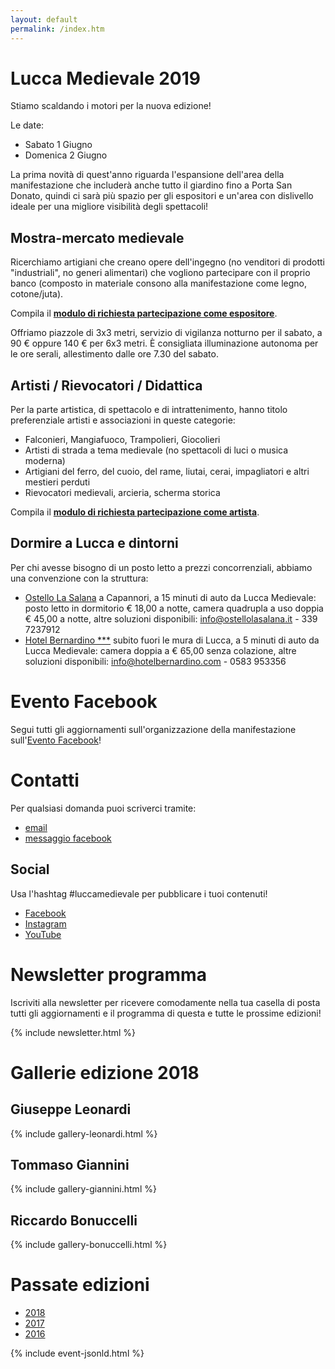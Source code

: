 ```yaml
---
layout: default
permalink: /index.htm
---
```

# Lucca Medievale 2019

Stiamo scaldando i motori per la nuova edizione!

Le date:

* Sabato 1 Giugno
* Domenica 2 Giugno

La prima novità di quest'anno riguarda l'espansione dell'area della manifestazione che includerà anche tutto il giardino fino a Porta San Donato, quindi ci sarà più spazio per gli espositori e un'area con dislivello ideale per una migliore visibilità degli spettacoli!

## Mostra-mercato medievale

Ricerchiamo artigiani che creano opere dell'ingegno (no venditori di prodotti
"industriali", no generi alimentari) che vogliono partecipare con il proprio
banco (composto in materiale consono alla manifestazione come legno,
cotone/juta).

Compila il **[modulo di richiesta partecipazione come espositore](https://docs.google.com/forms/d/e/1FAIpQLSdUmdtNJn0SUVRG77N-9DKhUEfMonRCzEwtxjCQRNNYGTMerA/viewform?usp=sf_link)**.

Offriamo piazzole di 3x3 metri, servizio di vigilanza notturno per il sabato, a
90 € oppure 140 € per 6x3 metri. È consigliata illuminazione autonoma per le ore
serali, allestimento dalle ore 7.30 del sabato.

## Artisti / Rievocatori / Didattica

Per la parte artistica, di spettacolo e di intrattenimento, hanno titolo preferenziale artisti e associazioni in queste categorie:

* Falconieri, Mangiafuoco, Trampolieri, Giocolieri
* Artisti di strada a tema medievale (no spettacoli di luci o musica moderna)
* Artigiani del ferro, del cuoio, del rame, liutai, cerai, impagliatori e altri mestieri perduti
* Rievocatori medievali, arcieria, scherma storica

Compila il **[modulo di richiesta partecipazione come artista](https://docs.google.com/forms/d/e/1FAIpQLSdbtpsxP9Uvu2CCfoHx6Cdks5Te08h3PrgNRtEDab2kxeJzRw/viewform?usp=sf_link)**.

## Dormire a Lucca e dintorni

Per chi avesse bisogno di un posto letto a prezzi concorrenziali, abbiamo una convenzione con la struttura:

* [Ostello La Salana](http://www.ostellolasalana.it/) a Capannori, a 15 minuti di auto da Lucca Medievale: posto letto in dormitorio € 18,00 a notte, camera quadrupla a uso doppia € 45,00 a notte, altre soluzioni disponibili: info@ostellolasalana.it - 339 7237912
* [Hotel Bernardino ***](http://www.hotelbernardino.com/) subito fuori le mura di Lucca, a 5 minuti di auto da Lucca Medievale: camera doppia a € 65,00 senza colazione, altre soluzioni disponibili: info@hotelbernardino.com - 0583 953356

# Evento Facebook

Segui tutti gli aggiornamenti sull'organizzazione della manifestazione sull'[Evento Facebook](https://www.facebook.com/events/2088772917854661/)!

# Contatti

Per qualsiasi domanda puoi scriverci tramite:

* [email](mailto:consanpaolino@gmail.com)
* [messaggio facebook](https://www.facebook.com/luccamedievale/)

## Social

Usa l'hashtag #luccamedievale per pubblicare i tuoi contenuti!

* [Facebook](https://www.facebook.com/luccamedievale/)
* [Instagram](https://www.instagram.com/explore/tags/luccamedievale/)
* [YouTube](https://www.youtube.com/playlist?list=PLGmFjg-_N7COfovMy0z5-9uYcLXp1Tec-)

# Newsletter programma

Iscriviti alla newsletter per ricevere comodamente nella tua casella di posta tutti gli aggiornamenti e il programma di questa e tutte le prossime edizioni!

{% include newsletter.html %}

# Gallerie edizione 2018

## Giuseppe Leonardi

{% include gallery-leonardi.html %}

## Tommaso Giannini

{% include gallery-giannini.html %}

## Riccardo Bonuccelli

{% include gallery-bonuccelli.html %}

# Passate edizioni

* [2018](2018.md)
* [2017](2017.md)
* [2016](2016.md)

{% include event-jsonld.html %}
